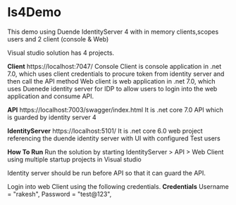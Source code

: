 # Is4Demo

This demo using Duende IdentityServer 4 with in memory clients,scopes users and 2 client (console & Web) 

Visual studio solution has 4 projects. 

**Client**  https://localhost:7047/
  Console Client is console application in .net 7.0,  which uses client credentials to procure token from identity server and then call the API method 
  Web client is web application in .net 7.0, which uses Duenede identity server for IDP to allow users to login into the web application and consume API. 
  
**API**  https://localhost:7003/swagger/index.html
  It is .net core 7.0 API which is guarded by identity server 4
  
**IdentityServer** https://localhost:5101/
  It is .net core 6.0 web project referencing the duende identity server with UI  with configured Test users 

**How To Run**
Run the solution by starting IdentityServer > API > Web Client using multiple startup projects in Visual studio

Identity server should be run before API so that it can guard the API. 

Login into web Client using the following credentials.
**Credentials**
   Username = "rakesh",
   Password = "test@123",
